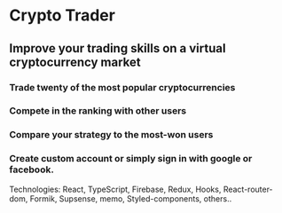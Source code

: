 # Crypto Trader

## Improve your trading skills on a virtual cryptocurrency market

### Trade twenty of the most popular cryptocurrencies

### Compete in the ranking with other users

### Compare your strategy to the most-won users

### Create custom account or simply sign in with google or facebook.


Technologies:
React, 
TypeScript,
Firebase,
Redux, 
Hooks, 
React-router-dom,
Formik,
Supsense,
memo,
Styled-components,
others..



